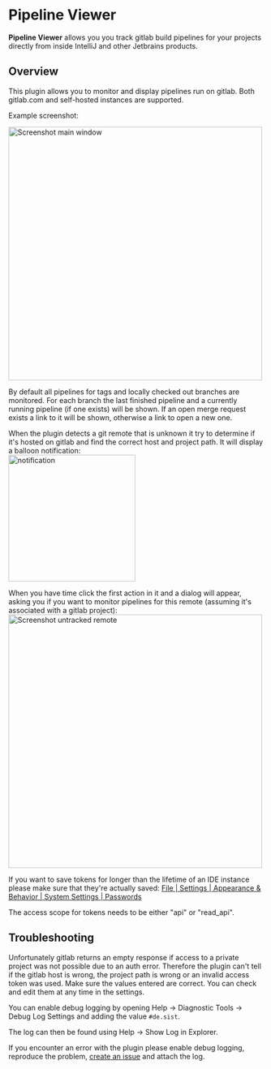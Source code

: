 # Pipeline Viewer

<!-- Plugin description -->
**Pipeline Viewer** allows you you track gitlab build pipelines for your projects directly from inside IntelliJ and
other Jetbrains products.

<!-- Plugin description end -->

## Overview

This plugin allows you to monitor and display pipelines run on gitlab. Both gitlab.com and self-hosted instances are supported.

Example screenshot:

<img src="https://i.imgur.com/TtKN9p3.png" width="500" alt="Screenshot main window"/>

By default all pipelines for tags and locally checked out branches are monitored. For each branch the last finished pipeline and a currently running pipeline (if one exists) will be shown. If an open merge request exists a link to it will
be shown, otherwise a link to open a new one.

When the plugin detects a git remote that is unknown it try to determine if it's hosted on gitlab and find the correct
host and project path. It will display a balloon notification:<br>
<img src="https://i.imgur.com/AbsuJQR.png" width="250" alt="notification"/>

When you have time click the first action in it and a dialog will appear, asking you if you want to monitor pipelines
for this remote (assuming it's associated with a gitlab project):<br>
<img src="https://i.imgur.com/qQo1fvf.png" width="500" alt="Screenshot untracked remote"/>

If you want to save tokens for longer than the lifetime of an IDE instance please make sure that they're actually
saved: <a href="jetbrains://idea/settings?name=Appearance+%26+Behavior--System+Settings--Passwords">File | Settings |
Appearance & Behavior | System Settings | Passwords</a>

The access scope for tokens needs to be either "api" or "read_api".

## Troubleshooting

Unfortunately gitlab returns an empty response if access to a private project was not possible due to an auth error.
Therefore the plugin can't tell if the gitlab host is wrong, the project path is wrong or an invalid access token was
used.
Make sure the values entered are correct. You can check and edit them at any time in the settings.

You can enable debug logging by opening Help -> Diagnostic Tools -> Debug Log Settings and adding the value `#de.sist`.

The log can then be found using Help -> Show Log in Explorer.

If you encounter an error with the plugin please enable debug logging, reproduce the problem,
[create an issue](https://gitlab.com/ppiag/intellij_gitlab_pipeline_monitor/-/issues/new) and attach the log.  
